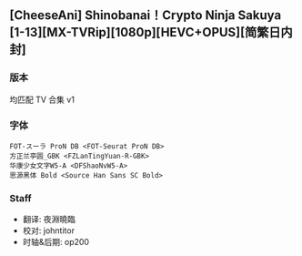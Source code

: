 ## [CheeseAni] Shinobanai！Crypto Ninja Sakuya [1-13][MX-TVRip][1080p][HEVC+OPUS][简繁日内封]

### 版本
均匹配 TV 合集 v1

### 字体
```
FOT-スーラ ProN DB <FOT-Seurat ProN DB>
方正兰亭圆_GBK <FZLanTingYuan-R-GBK>
华康少女文字W5-A <DFShaoNvW5-A>
思源黑体 Bold <Source Han Sans SC Bold>
```

### Staff
* 翻译: 夜淵曉臨
* 校对: johntitor
* 时轴&后期: op200